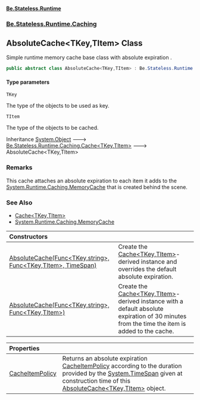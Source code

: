 #### [Be.Stateless.Runtime](README.md 'README')
### [Be.Stateless.Runtime.Caching](Be.Stateless.Runtime.Caching.md 'Be.Stateless.Runtime.Caching')

## AbsoluteCache<TKey,TItem> Class

Simple runtime memory cache base class with absolute expiration <seealso cref="P:Be.Stateless.Runtime.Caching.AbsoluteCache`2.CacheItemPolicy"/>.

```csharp
public abstract class AbsoluteCache<TKey,TItem> : Be.Stateless.Runtime.Caching.Cache<TKey, TItem>
```
#### Type parameters

<a name='Be.Stateless.Runtime.Caching.AbsoluteCache_TKey,TItem_.TKey'></a>

`TKey`

The type of the objects to be used as key.

<a name='Be.Stateless.Runtime.Caching.AbsoluteCache_TKey,TItem_.TItem'></a>

`TItem`

The type of the objects to be cached.

Inheritance [System.Object](https://docs.microsoft.com/en-us/dotnet/api/System.Object 'System.Object') &#129106; [Be.Stateless.Runtime.Caching.Cache&lt;](Cache_TKey,TItem_.md 'Be.Stateless.Runtime.Caching.Cache<TKey,TItem>')[TKey](AbsoluteCache_TKey,TItem_.md#Be.Stateless.Runtime.Caching.AbsoluteCache_TKey,TItem_.TKey 'Be.Stateless.Runtime.Caching.AbsoluteCache<TKey,TItem>.TKey')[,](Cache_TKey,TItem_.md 'Be.Stateless.Runtime.Caching.Cache<TKey,TItem>')[TItem](AbsoluteCache_TKey,TItem_.md#Be.Stateless.Runtime.Caching.AbsoluteCache_TKey,TItem_.TItem 'Be.Stateless.Runtime.Caching.AbsoluteCache<TKey,TItem>.TItem')[&gt;](Cache_TKey,TItem_.md 'Be.Stateless.Runtime.Caching.Cache<TKey,TItem>') &#129106; AbsoluteCache<TKey,TItem>

### Remarks
This cache attaches an absolute expiration <seealso cref="P:Be.Stateless.Runtime.Caching.AbsoluteCache`2.CacheItemPolicy"/> to each item it adds to the [System.Runtime.Caching.MemoryCache](https://docs.microsoft.com/en-us/dotnet/api/System.Runtime.Caching.MemoryCache 'System.Runtime.Caching.MemoryCache') that is created behind the scene.

### See Also
- [Cache&lt;TKey,TItem&gt;](Cache_TKey,TItem_.md 'Be.Stateless.Runtime.Caching.Cache<TKey,TItem>')
- [System.Runtime.Caching.MemoryCache](https://docs.microsoft.com/en-us/dotnet/api/System.Runtime.Caching.MemoryCache 'System.Runtime.Caching.MemoryCache')

| Constructors | |
| :--- | :--- |
| [AbsoluteCache(Func&lt;TKey,string&gt;, Func&lt;TKey,TItem&gt;, TimeSpan)](AbsoluteCache_TKey,TItem_.AbsoluteCache(Func_TKey,string_,Func_TKey,TItem_,TimeSpan).md 'Be.Stateless.Runtime.Caching.AbsoluteCache<TKey,TItem>.AbsoluteCache(System.Func<TKey,string>, System.Func<TKey,TItem>, System.TimeSpan)') | Create the [Cache&lt;TKey,TItem&gt;](Cache_TKey,TItem_.md 'Be.Stateless.Runtime.Caching.Cache<TKey,TItem>')-derived instance and overrides the default absolute expiration. |
| [AbsoluteCache(Func&lt;TKey,string&gt;, Func&lt;TKey,TItem&gt;)](AbsoluteCache_TKey,TItem_.AbsoluteCache(Func_TKey,string_,Func_TKey,TItem_).md 'Be.Stateless.Runtime.Caching.AbsoluteCache<TKey,TItem>.AbsoluteCache(System.Func<TKey,string>, System.Func<TKey,TItem>)') | Create the [Cache&lt;TKey,TItem&gt;](Cache_TKey,TItem_.md 'Be.Stateless.Runtime.Caching.Cache<TKey,TItem>')-derived instance with a default absolute expiration of 30 minutes from the time the item is added to the cache. |

| Properties | |
| :--- | :--- |
| [CacheItemPolicy](AbsoluteCache_TKey,TItem_.CacheItemPolicy.md 'Be.Stateless.Runtime.Caching.AbsoluteCache<TKey,TItem>.CacheItemPolicy') | Returns an absolute expiration [CacheItemPolicy](AbsoluteCache_TKey,TItem_.CacheItemPolicy.md 'Be.Stateless.Runtime.Caching.AbsoluteCache<TKey,TItem>.CacheItemPolicy') according to the duration provided by the [System.TimeSpan](https://docs.microsoft.com/en-us/dotnet/api/System.TimeSpan 'System.TimeSpan') given at construction time of this [AbsoluteCache&lt;TKey,TItem&gt;](AbsoluteCache_TKey,TItem_.md 'Be.Stateless.Runtime.Caching.AbsoluteCache<TKey,TItem>') object. |
